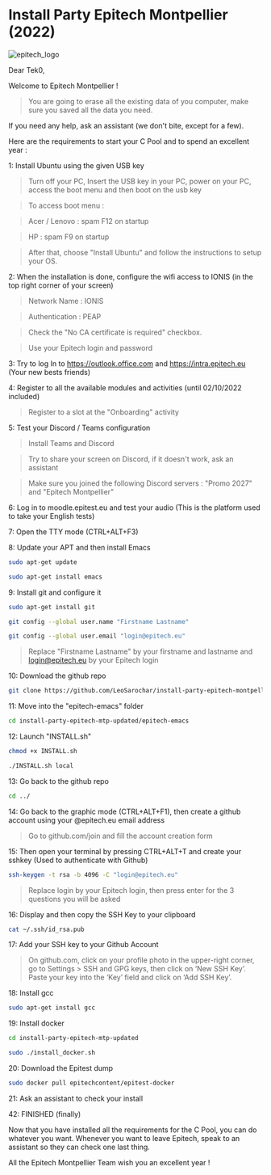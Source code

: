 
# Install Party Epitech Montpellier (2022)

![epitech_logo](https://file.diplomeo-static.com/file/00/00/01/62/16232.svg)

Dear Tek0,

Welcome to Epitech Montpellier !

> You are going to erase all the existing data of you computer, make sure you saved all the data you need.

If you need any help, ask an assistant (we don't bite, except for a few).

Here are the requirements to start your C Pool and to spend an excellent year :

1: Install Ubuntu using the given USB key

> Turn off your PC, Insert the USB key in your PC, power on your PC, access the boot menu and then boot on the usb key

> To access boot menu :

> Acer / Lenovo : spam F12 on startup

> HP : spam F9 on startup

> After that, choose "Install Ubuntu" and follow the instructions to setup your OS.

2: When the installation is done, configure the wifi access to IONIS (in the top right corner of your screen)

> Network Name : IONIS

> Authentication : PEAP

> Check the "No CA certificate is required" checkbox.

> Use your Epitech login and password

3: Try to log In to https://outlook.office.com and https://intra.epitech.eu (Your new bests friends)

4: Register to all the available modules and activities (until 02/10/2022 included)

> Register to a slot at the "Onboarding" activity

5: Test your Discord / Teams configuration
> Install Teams and Discord

> Try to share your screen on Discord, if it doesn't work, ask an assistant

> Make sure you joined the following Discord servers : "Promo 2027" and "Epitech Montpellier"

6: Log in to moodle.epitest.eu and test your audio (This is the platform used to take your English tests)

7: Open the TTY mode (CTRL+ALT+F3)

8: Update your APT and then install Emacs

```bash
sudo apt-get update
```

```bash
sudo apt-get install emacs
```

9: Install git and configure it

```bash
sudo apt-get install git
```
```bash
git config --global user.name "Firstname Lastname"
```
```bash
git config --global user.email "login@epitech.eu"
```
> Replace "Firstname Lastname" by your firstname and lastname and login@epitech.eu by your Epitech login

10: Download the github repo

```bash
git clone https://github.com/LeoSarochar/install-party-epitech-montpellier-2022
```

11: Move into the "epitech-emacs" folder

```bash
cd install-party-epitech-mtp-updated/epitech-emacs
```

12: Launch "INSTALL.sh"

```bash
chmod +x INSTALL.sh
```
```bash
./INSTALL.sh local
```

13: Go back to the github repo

```bash
cd ../
```

14: Go back to the graphic mode (CTRL+ALT+F1), then create a github account using your @epitech.eu email address

> Go to github.com/join and fill the account creation form

15:  Then open your terminal by pressing CTRL+ALT+T and create your sshkey (Used to authenticate with Github)
```bash
ssh-keygen -t rsa -b 4096 -C "login@epitech.eu"
```
> Replace login by your Epitech login, then press enter for the 3 questions you will be asked

16: Display and then copy the SSH Key to your clipboard

```bash
cat ~/.ssh/id_rsa.pub
```

17: Add your SSH key to your Github Account

> On github.com, click on your profile photo in the upper-right corner, go to Settings > SSH and GPG keys, then click
on ‘New SSH Key’. Paste your key into the ‘Key’ field and click on ‘Add SSH Key’. 

18: Install gcc

```bash
sudo apt-get install gcc
```

19: Install docker

```bash
cd install-party-epitech-mtp-updated
```
```bash
sudo ./install_docker.sh
```

20: Download the Epitest dump

```bash
sudo docker pull epitechcontent/epitest-docker
```

21: Ask an assistant to check your install

42: FINISHED (finally)

Now that you have installed all the requirements for the C Pool, you can do whatever you want.
Whenever you want to leave Epitech, speak to an assistant so they can check one last thing.

All the Epitech Montpellier Team wish you an excellent year !
